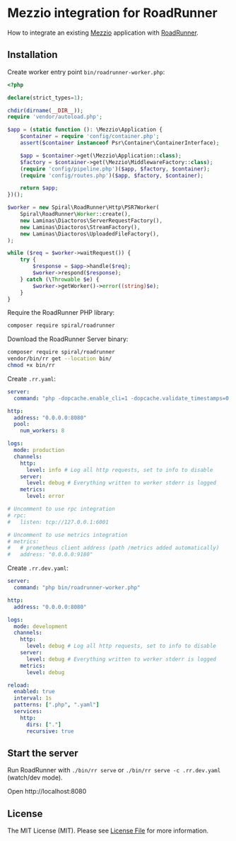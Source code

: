# Mezzio integration for RoadRunner


How to integrate an existing [Mezzio](https://docs.mezzio.dev/) application with [RoadRunner](https://roadrunner.dev/).

## Installation

Create worker entry point `bin/roadrunner-worker.php`:

```php
<?php

declare(strict_types=1);

chdir(dirname(__DIR__));
require 'vendor/autoload.php';

$app = (static function (): \Mezzio\Application {
    $container = require 'config/container.php';
    assert($container instanceof Psr\Container\ContainerInterface);

    $app = $container->get(\Mezzio\Application::class);
    $factory = $container->get(\Mezzio\MiddlewareFactory::class);
    (require 'config/pipeline.php')($app, $factory, $container);
    (require 'config/routes.php')($app, $factory, $container);

    return $app;
})();

$worker = new Spiral\RoadRunner\Http\PSR7Worker(
    Spiral\RoadRunner\Worker::create(),
    new Laminas\Diactoros\ServerRequestFactory(),
    new Laminas\Diactoros\StreamFactory(),
    new Laminas\Diactoros\UploadedFileFactory(),
);

while ($req = $worker->waitRequest()) {
    try {
        $response = $app->handle($req);
        $worker->respond($response);
    } catch (\Throwable $e) {
        $worker->getWorker()->error((string)$e);
    }
}
```

Require the RoadRunner PHP library:

```bash
composer require spiral/roadrunner
```

Download the RoadRunner Server binary: 

```bash
composer require spiral/roadrunner
vendor/bin/rr get --location bin/
chmod +x bin/rr
```

Create `.rr.yaml`:

```yaml
server:
  command: "php -dopcache.enable_cli=1 -dopcache.validate_timestamps=0 bin/roadrunner-worker.php"

http:
  address: "0.0.0.0:8080"
  pool:
    num_workers: 8

logs:
  mode: production
  channels:
    http:
      level: info # Log all http requests, set to info to disable
    server:
      level: debug # Everything written to worker stderr is logged
    metrics:
      level: error

# Uncomment to use rpc integration
# rpc:
#   listen: tcp://127.0.0.1:6001

# Uncomment to use metrics integration
# metrics:
#   # prometheus client address (path /metrics added automatically)
#   address: "0.0.0.0:9180"
```

Create `.rr.dev.yaml`:

```yaml
server:
  command: "php bin/roadrunner-worker.php"

http:
  address: "0.0.0.0:8080"

logs:
  mode: development
  channels:
    http:
      level: debug # Log all http requests, set to info to disable
    server:
      level: debug # Everything written to worker stderr is logged
    metrics:
      level: debug

reload:
  enabled: true
  interval: 1s
  patterns: [".php", ".yaml"]
  services:
    http:
      dirs: ["."]
      recursive: true
```

## Start the server

Run RoadRunner with `./bin/rr serve` or `./bin/rr serve -c .rr.dev.yaml` (watch/dev mode).

Open http://localhost:8080

## License

The MIT License (MIT). Please see [License File](LICENSE) for more information.
